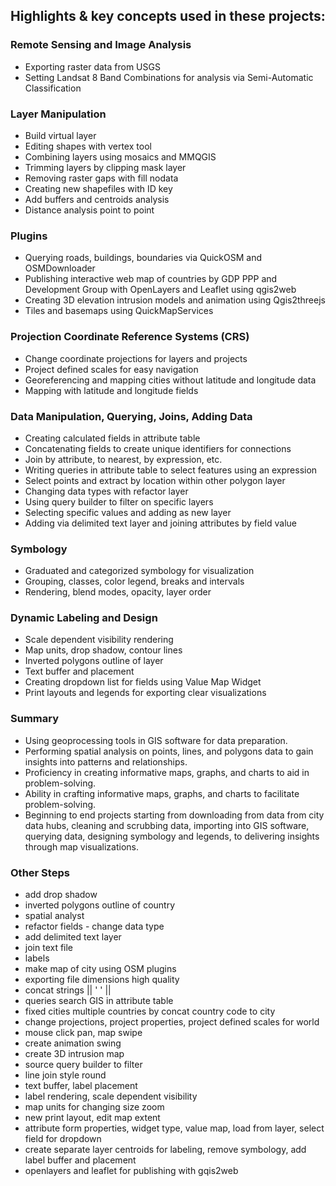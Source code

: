 ## Highlights & key concepts used in these projects:

### Remote Sensing and Image Analysis
- Exporting raster data from USGS
- Setting Landsat 8 Band Combinations for analysis via Semi-Automatic Classification

### Layer Manipulation
- Build virtual layer
- Editing shapes with vertex tool
- Combining layers using mosaics and MMQGIS
- Trimming layers by clipping mask layer
- Removing raster gaps with fill nodata
- Creating new shapefiles with ID key
- Add buffers and centroids analysis
- Distance analysis point to point

### Plugins
- Querying roads, buildings, boundaries via QuickOSM and OSMDownloader
- Publishing interactive web map of countries by GDP PPP and Development Group with OpenLayers and Leaflet using qgis2web
- Creating 3D elevation intrusion models and animation using Qgis2threejs
- Tiles and basemaps using QuickMapServices

### Projection Coordinate Reference Systems (CRS)
- Change coordinate projections for layers and projects
- Project defined scales for easy navigation
- Georeferencing and mapping cities without latitude and longitude data
- Mapping with latitude and longitude fields

### Data Manipulation, Querying, Joins, Adding Data
- Creating calculated fields in attribute table
- Concatenating fields to create unique identifiers for connections
- Join by attribute, to nearest, by expression, etc.
- Writing queries in attribute table to select features using an expression
- Select points and extract by location within other polygon layer
- Changing data types with refactor layer
- Using query builder to filter on specific layers
- Selecting specific values and adding as new layer
- Adding via delimited text layer and joining attributes by field value

### Symbology
- Graduated and categorized symbology for visualization
- Grouping, classes, color legend, breaks and intervals
- Rendering, blend modes, opacity, layer order

### Dynamic Labeling and Design
- Scale dependent visibility rendering
- Map units, drop shadow, contour lines
- Inverted polygons outline of layer
- Text buffer and placement
- Creating dropdown list for fields using Value Map Widget
- Print layouts and legends for exporting clear visualizations

### Summary
- Using geoprocessing tools in GIS software for data preparation.
- Performing spatial analysis on points, lines, and polygons data to gain insights into patterns and relationships.
- Proficiency in creating informative maps, graphs, and charts to aid in problem-solving.
- Ability in crafting informative maps, graphs, and charts to facilitate problem-solving.
- Beginning to end projects starting from downloading from data from city data hubs, cleaning and scrubbing data, importing into GIS software, querying data, designing symbology and legends, to delivering insights through map visualizations.

### Other Steps
- add drop shadow
- inverted polygons outline of country
- spatial analyst
- refactor fields - change data type
- add delimited text layer
- join text file
- labels
- make map of city using OSM plugins
- exporting file dimensions high quality
- concat strings || ' ' ||
- queries search GIS in attribute table
- fixed cities multiple countries by concat country code to city
- change projections, project properties, project defined scales for world
- mouse click pan, map swipe
- create animation swing
- create 3D intrusion map
- source query builder to filter
- line join style round
- text buffer, label placement
- label rendering, scale dependent visibility
- map units for changing size zoom
- new print layout, edit map extent
- attribute form properties, widget type, value map, load from layer, select field for dropdown 
- create separate layer centroids for labeling, remove symbology, add label buffer and placement
- openlayers and leaflet for publishing with gqis2web



